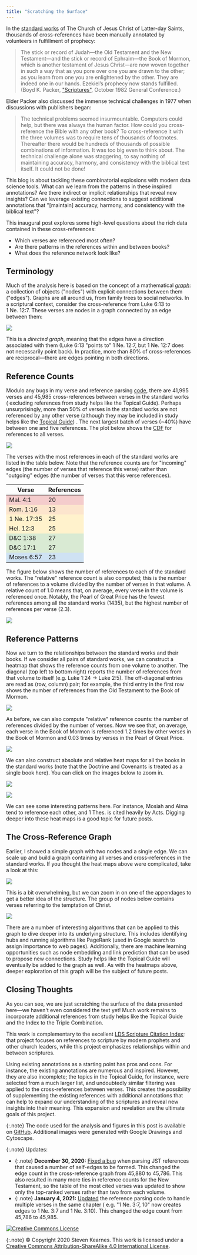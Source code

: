 ```yaml
---
title: "Scratching the Surface"
---
```


In the
[standard works](https://www.churchofjesuschrist.org/study/manual/gospel-topics/standard-works?lang=eng)
of The Church of Jesus Christ of Latter-day Saints, thousands of
cross-references have been manually annotated by volunteers in fulfillment of
prophecy:

> The stick or record of Judah—the Old Testament and the New Testament—and the 
stick or record of Ephraim—the Book of Mormon, which is another testament of 
Jesus Christ—are now woven together in such a way that as you pore over one you 
are drawn to the other; as you learn from one you are enlightened by the other. 
They are indeed one in our hands. Ezekiel’s prophecy now stands fulfilled. 
(Boyd K. Packer,
["Scriptures"](https://www.churchofjesuschrist.org/study/general-conference/1982/10/scriptures?lang=eng),
October 1982 General Conference.)

Elder Packer also discussed the immense technical challenges in 1977 when
discussions with publishers began:

> The technical problems seemed insurmountable. Computers could help, but there
was always the human factor. How could you cross-reference the Bible with any
other book? To cross-reference it with the three volumes was to require tens
of thousands of footnotes. Thereafter there would be hundreds of thousands of
possible combinations of information. It was too big even to think about. The
technical challenge alone was staggering, to say nothing of maintaining
accuracy, harmony, and consistency with the biblical text itself. It could not
be done!

This blog is about tackling these combinatorial explosions with modern data
science tools. What can we learn from the patterns in these inspired
annotations? Are there indirect or implicit relationships that reveal new
insights? Can we leverage existing connections to suggest additional annotations
that "\[maintain\] accuracy, harmony, and consistency with the biblical text"?

This inaugural post explores some high-level questions about the rich data
contained in these cross-references:

* Which verses are referenced most often?
* Are there patterns in the references within and between books?
* What does the reference network look like?

## Terminology

Much of the analysis here is based on the concept of a mathematical
[*graph*](https://en.wikipedia.org/wiki/Graph_(discrete_mathematics)): a
collection of objects ("nodes") with explicit connections between them
("edges"). Graphs are all around us, from family trees to social networks. In a
scriptural context, consider the cross-reference from Luke&nbsp;6:13 to
1&nbsp;Ne.&nbsp;12:7. These verses are nodes in a graph connected by an edge
between them:

![](/assets/2020-12-28/simple-graph.png)

This is a *directed graph*, meaning that the edges have a direction associated
with them (Luke&nbsp;6:13 "points to" 1&nbsp;Ne.&nbsp;12:7, but
1&nbsp;Ne.&nbsp;12:7 does not necessarily point back). In practice, more than
80% of cross-references are reciprocal—there are edges pointing in both
directions.

## Reference Counts

Modulo any bugs in my verse and reference parsing
[code](https://github.com/skearnes/scripture-graph), there are 41,995
verses and 45,985 cross-references between verses in the standard works (
excluding references from study helps like the Topical Guide). Perhaps
unsurprisingly, more than 50% of verses in the standard works are not referenced
by any other verse (although they may be included in study helps like the
[Topical Guide](https://www.churchofjesuschrist.org/study/scriptures/tg?lang=eng))
. The next largest batch of verses (~40%) have between one and five references.
The plot below shows the
[CDF](https://en.wikipedia.org/wiki/Cumulative_distribution_function)
for references to all verses.

![](/assets/2020-12-28/count-cdf.png)

The verses with the most references in each of the standard works are listed in
the table below. Note that the reference counts are for "incoming" edges
(the number of verses that reference this verse) rather than "outgoing" edges
(the number of verses that this verse references).

<table>
<thead>
  <tr>
    <th>Verse</th>
    <th>References</th>
  </tr>
</thead>
<tbody>
  <tr style="background-color: #f4cccc;">
    <td>Mal. 4:1</td>
    <td class="right">20</td>
  </tr>
  <tr style="background-color: #fce5cd;">
    <td>Rom. 1:16</td>
    <td class="right">13</td>
  </tr>
  <tr style="background-color: #fff2cc;">
    <td>1 Ne. 17:35</td>
    <td class="right">25</td>
  </tr>
  <tr style="background-color: #fff2cc;">
    <td>Hel. 12:3</td>
    <td class="right">25</td>
  </tr>
  <tr style="background-color: #d9ead3;">
    <td>D&amp;C 1:38</td>
    <td class="right">27</td>
  </tr>
  <tr style="background-color: #d9ead3;">
    <td>D&amp;C 17:1</td>
    <td class="right">27</td>
  </tr>
  <tr style="background-color: #cfe2f3;">
    <td>Moses 6:57</td>
    <td class="right">23</td>
  </tr>
</tbody>
</table>

The figure below shows the number of references to each of the standard works.
The "relative" reference count is also computed; this is the number of
references to a volume divided by the number of verses in that volume. A
relative count of 1.0 means that, on average, every verse in the volume is
referenced once. Notably, the Pearl of Great Price has the fewest references
among all the standard works (1435), but the highest number of references per
verse (2.3).

![](/assets/2020-12-28/count-bar.png)

## Reference Patterns

Now we turn to the relationships between the standard works and their books. If
we consider all pairs of standard works, we can construct a heatmap that shows
the reference counts from one volume to another. The diagonal (top left to
bottom right) reports the number of references from that volume to itself
(e.g. Luke 1:24 → Luke 2:5). The off-diagonal entries are read as (row, column)
pair; for example, the third entry in the first row shows the number of
references from the Old Testament to the Book of Mormon.

![](/assets/2020-12-28/absolute-volumes.png)

As before, we can also compute "relative" reference counts: the number of
references divided by the number of verses. Now we see that, on average, each
verse in the Book of Mormon is referenced 1.2 times by other verses in the Book
of Mormon and 0.03 times by verses in the Pearl of Great Price.

![](/assets/2020-12-28/relative-volumes.png)

We can also construct absolute and relative heat maps for all the books in
the standard works (note that the Doctrine and Covenants is treated as a single
book here). You can click on the images below to zoom in.

[![](/assets/2020-12-28/absolute-books.png)](/assets/2020-12-28/absolute-books.png)

[![](/assets/2020-12-28/relative-books.png)](/assets/2020-12-28/relative-books.png)

We can see some interesting patterns here. For instance, Mosiah and Alma tend to
reference each other, and 1&nbsp;Thes. is cited heavily by Acts. Digging deeper
into these heat maps is a good topic for future posts.

## The Cross-Reference Graph

Earlier, I showed a simple graph with two nodes and a single edge. We can scale
up and build a graph containing all verses and cross-references in the standard
works. If you thought the heat maps above were complicated, take a look at this:

![](/assets/2020-12-28/graph.png)

This is a bit overwhelming, but we can zoom in on one of the appendages to get a
better idea of the structure. The group of nodes below contains verses referring
to the temptation of Christ.

![](/assets/2020-12-28/graph-zoom.png)

There are a number of interesting algorithms that can be applied to this graph
to dive deeper into its underlying structure. This includes identifying hubs and
running algorithms like PageRank (used in Google search to assign importance to
web pages). Additionally, there are machine learning opportunities such as node
embedding and link prediction that can be used to propose new connections. Study
helps like the Topical Guide will eventually be added to the graph as well. As
with the heatmaps above, deeper exploration of this graph will be the subject of
future posts.

## Closing Thoughts

As you can see, we are just scratching the surface of the data presented here—we
haven't even considered the text yet! Much work remains to incorporate
additional references from study helps like the Topical Guide and the Index to
the Triple Combination.

This work is complementary to the
excellent [LDS Scripture Citation Index](https://scriptures.byu.edu/); that
project focuses on references to scripture by modern prophets and other church
leaders, while this project emphasizes relationships within and between
scriptures.

Using existing annotations as a starting point has pros and cons. For instance,
the existing annotations are numerous and inspired. However, they are also
incomplete; the topics in the Topical Guide, for instance, were selected from a
much larger list, and undoubtedly similar filtering was applied to the
cross-references between verses. This creates the possibility of supplementing
the existing references with additional annotations that can help to expand our
understanding of the scriptures and reveal new insights into their meaning. This
expansion and revelation are the ultimate goals of this project.

{:.note}
The code used for the analysis and figures in this post is available on
[GitHub](https://github.com/skearnes/scripture-graph). Additional images were
generated with Google Drawings and Cytoscape.

{:.note}
Updates:

* {:.note} **December 30,
  2020:** [Fixed a bug](https://github.com/skearnes/scripture-graph/pull/5)
  when parsing JST references that caused a number of self-edges to be formed.
  This changed the edge count in the cross-reference graph from 45,880 to
  45,786. This also resulted in many more ties in reference counts for the
  New Testament, so the table of the most cited verses was updated to show only
  the top-ranked verses rather than two from each volume.
* {:.note} **January 4,
  2021:** [Updated](https://github.com/skearnes/scripture-graph/pull/8)
  the reference parsing code to handle multiple verses in the same chapter (
  e.g. "1&nbsp;Ne.&nbsp;3:7,&nbsp;10" now creates edges to 1&nbsp;Ne.&nbsp;3:7
  and 1&nbsp;Ne.&nbsp;3:10). This changed the edge count from 45,786 to
  45,985.
  
[![Creative Commons License](https://i.creativecommons.org/l/by-sa/4.0/88x31.png)](http://creativecommons.org/licenses/by-sa/4.0/)

{:.note}
© Copyright 2020 Steven Kearnes. This work is licensed under a
[Creative Commons Attribution-ShareAlike 4.0 International License](http://creativecommons.org/licenses/by-sa/4.0/).
